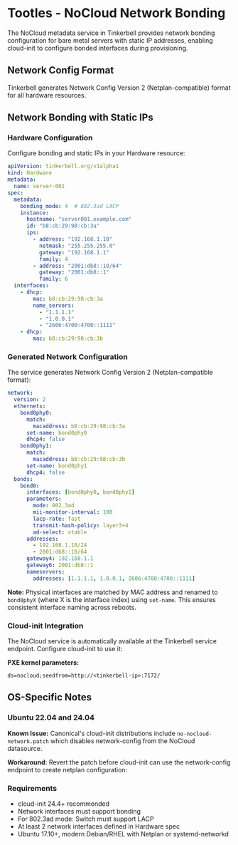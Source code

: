 # Tootles - NoCloud Network Bonding

The NoCloud metadata service in Tinkerbell provides network bonding configuration for bare metal servers with static IP addresses, enabling cloud-init to configure bonded interfaces during provisioning.

## Network Config Format

Tinkerbell generates Network Config Version 2 (Netplan-compatible) format for all hardware resources.

## Network Bonding with Static IPs

### Hardware Configuration

Configure bonding and static IPs in your Hardware resource:

```yaml
apiVersion: tinkerbell.org/v1alpha1
kind: Hardware
metadata:
  name: server-001
spec:
  metadata:
    bonding_mode: 4  # 802.3ad LACP
    instance:
      hostname: "server001.example.com"
      id: "b8:cb:29:98:cb:3a"
      ips:
        - address: "192.168.1.10"
          netmask: "255.255.255.0"
          gateway: "192.168.1.1"
          family: 4
        - address: "2001:db8::10/64"
          gateway: "2001:db8::1"
          family: 6
  interfaces:
    - dhcp:
        mac: b8:cb:29:98:cb:3a
        name_servers:
          - "1.1.1.1"
          - "1.0.0.1"
          - "2606:4700:4700::1111"
    - dhcp:
        mac: b8:cb:29:98:cb:3b
```

### Generated Network Configuration

The service generates Network Config Version 2 (Netplan-compatible format):

```yaml
network:
  version: 2
  ethernets:
    bond0phy0:
      match:
        macaddress: b8:cb:29:98:cb:3a
      set-name: bond0phy0
      dhcp4: false
    bond0phy1:
      match:
        macaddress: b8:cb:29:98:cb:3b
      set-name: bond0phy1
      dhcp4: false
  bonds:
    bond0:
      interfaces: [bond0phy0, bond0phy1]
      parameters:
        mode: 802.3ad
        mii-monitor-interval: 100
        lacp-rate: fast
        transmit-hash-policy: layer3+4
        ad-select: stable
      addresses:
        - 192.168.1.10/24
        - 2001:db8::10/64
      gateway4: 192.168.1.1
      gateway6: 2001:db8::1
      nameservers:
        addresses: [1.1.1.1, 1.0.0.1, 2606:4700:4700::1111]
```

**Note:** Physical interfaces are matched by MAC address and renamed to `bond0phyX` (where X is the interface index) using `set-name`. This ensures consistent interface naming across reboots.


### Cloud-init Integration

The NoCloud service is automatically available at the Tinkerbell service endpoint. Configure cloud-init to use it:

**PXE kernel parameters:**
```
ds=nocloud;seedfrom=http://<tinkerbell-ip>:7172/
```


## OS-Specific Notes

### Ubuntu 22.04 and 24.04

**Known Issue:** Canonical's cloud-init distributions include `no-nocloud-network.patch` which disables network-config from the NoCloud datasource.

**Workaround:** Revert the patch before cloud-init can use the network-config endpoint to create netplan configuration:

### Requirements

- cloud-init 24.4+ recommended
- Network interfaces must support bonding
- For 802.3ad mode: Switch must support LACP
- At least 2 network interfaces defined in Hardware spec
- Ubuntu 17.10+, modern Debian/RHEL with Netplan or systemd-networkd
